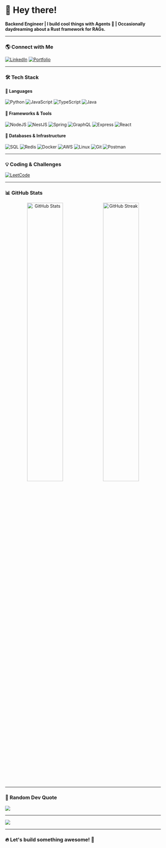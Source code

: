 # 👋 Hey there!  

**Backend Engineer | I build cool things with Agents 🤖 | Occasionally daydreaming about a Rust framework for RAGs.**  

---

### 🌎 Connect with Me  
[![LinkedIn](https://img.shields.io/badge/LinkedIn-%230077B5.svg?style=for-the-badge&logo=linkedin&logoColor=white)](https://linkedin.com/in/bravesdevs)  [![Portfolio](https://img.shields.io/badge/Portfolio-%23000000.svg?style=for-the-badge&logo=firefox&logoColor=#FF7139)](https://devangmp.umso.co/)  

---

### 🛠️ Tech Stack  

#### 🔹 Languages  
![Python](https://img.shields.io/badge/python-3670A0?style=for-the-badge&logo=python&logoColor=ffdd54)  ![JavaScript](https://img.shields.io/badge/javascript-%23007ACC.svg?style=for-the-badge&logo=javascript&logoColor=yellow)  ![TypeScript](https://img.shields.io/badge/typescript-%23007ACC.svg?style=for-the-badge&logo=typescript&logoColor=white)  ![Java](https://img.shields.io/badge/java-%23ED8B00.svg?style=for-the-badge&logo=openjdk&logoColor=white)  

#### 🔹 Frameworks & Tools  
![NodeJS](https://img.shields.io/badge/node.js-6DA55F?style=for-the-badge&logo=node.js&logoColor=white)  ![NestJS](https://img.shields.io/static/v1?style=for-the-badge&message=NestJS&color=E0234E&logo=NestJS&logoColor=FFFFFF&label=)  ![Spring](https://img.shields.io/badge/spring-%236DB33F.svg?style=for-the-badge&logo=spring&logoColor=white)  ![GraphQL](https://img.shields.io/badge/-GraphQL-E10098?style=for-the-badge&logo=graphql&logoColor=white)  ![Express](https://img.shields.io/static/v1?style=for-the-badge&message=Express&color=000000&logo=Express&logoColor=FFFFFF&label=)  ![React](https://img.shields.io/badge/react-%23000000.svg?style=for-the-badge&logo=react&logoColor=white)  

#### 🔹 Databases & Infrastructure  
![SQL](https://img.shields.io/badge/sql-%230077B5.svg?style=for-the-badge&logo=mysql&logoColor=white)  ![Redis](https://img.shields.io/badge/redis-%23DD0031.svg?style=for-the-badge&color=000000&logo=redis&logoColor=white)  ![Docker](https://img.shields.io/static/v1?style=for-the-badge&message=Docker&color=2496ED&logo=Docker&logoColor=FFFFFF&label=)  ![AWS](https://img.shields.io/badge/AWS-%23FF9900.svg?style=for-the-badge&logo=amazon-aws&logoColor=white)  ![Linux](https://img.shields.io/badge/linux-%23000000.svg?style=for-the-badge&logo=linux&logoColor=#FF7139)  ![Git](https://img.shields.io/static/v1?style=for-the-badge&message=Git&color=F05032&logo=Git&logoColor=FFFFFF&label=)  ![Postman](https://img.shields.io/badge/Postman-FF6C37?style=for-the-badge&logo=postman&logoColor=white)  

---

### 💡 Coding & Challenges  
[![LeetCode](https://img.shields.io/static/v1?style=for-the-badge&message=LeetCode&color=222222&logo=LeetCode&logoColor=FFA116&label=)](https://leetcode.com/devangmp)  

---

### 📊 GitHub Stats  
<div align="center">
  <img src="https://github-readme-stats.vercel.app/api?username=BravesDevs&theme=dark&hide_border=false&include_all_commits=false&count_private=false" alt="GitHub Stats" width="48%">  
  <img src="https://github-readme-streak-stats.herokuapp.com/?user=BravesDevs&theme=dark&hide_border=false" alt="GitHub Streak" width="48%">
</div>  

---

### 📝 Random Dev Quote  
![](https://quotes-github-readme.vercel.app/api?type=horizontal&theme=radical)  

---

[![](https://visitcount.itsvg.in/api?id=BravesDevs&icon=5&color=3)](https://visitcount.itsvg.in)  

---

### 🔥 Let's build something awesome! 🚀  
